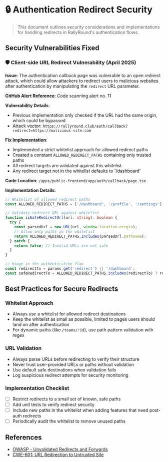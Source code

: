 # 🔒 Authentication Redirect Security

> This document outlines security considerations and implementations for handling redirects in RallyRound's authentication flows.

## Security Vulnerabilities Fixed

### 🛡️ Client-side URL Redirect Vulnerability (April 2025)

**Issue**: The authentication callback page was vulnerable to an open redirect attack, which could allow attackers to redirect users to malicious websites after authentication by manipulating the `redirect` URL parameter.

**GitHub Alert Reference**: Code scanning alert no. 11

**Vulnerability Details**:
- Previous implementation only checked if the URL had the same origin, which could be bypassed
- Attack vector: `https://rallyround.club/auth/callback?redirect=https://malicious-site.com`

**Fix Implementation**:
- Implemented a strict whitelist approach for allowed redirect paths
- Created a constant `ALLOWED_REDIRECT_PATHS` containing only trusted paths
- All redirect targets are validated against this whitelist
- Any redirect target not in the whitelist defaults to '/dashboard'

**Code Location**: `/apps/public-frontend/app/auth/callback/page.tsx`

**Implementation Details**:
```typescript
// Whitelist of allowed redirect paths
const ALLOWED_REDIRECT_PATHS = ['/dashboard', '/profile', '/settings'];

// Validate redirect URL against whitelist
function isSafeRedirectUrl(url: string): boolean {
  try {
    const parsedUrl = new URL(url, window.location.origin);
    // Allow only paths in the whitelist
    return ALLOWED_REDIRECT_PATHS.includes(parsedUrl.pathname);
  } catch {
    return false; // Invalid URLs are not safe
  }
}

// Usage in the authentication flow
const redirectTo = params.get('redirect') || '/dashboard';
const safeRedirectTo = ALLOWED_REDIRECT_PATHS.includes(redirectTo) ? redirectTo : '/dashboard';
```

## Best Practices for Secure Redirects

### Whitelist Approach
- Always use a whitelist for allowed redirect destinations
- Keep the whitelist as small as possible, limited to pages users should land on after authentication
- For dynamic paths (like `/teams/:id`), use path pattern validation with regex

### URL Validation
- Always parse URLs before redirecting to verify their structure
- Never trust user-provided URLs or paths without validation
- Use default safe destinations when validation fails
- Log suspicious redirect attempts for security monitoring

### Implementation Checklist
- [ ] Restrict redirects to a small set of known, safe paths
- [ ] Add unit tests to verify redirect security
- [ ] Include new paths in the whitelist when adding features that need post-auth redirects
- [ ] Periodically audit the whitelist to remove unused paths

## References
- [OWASP - Unvalidated Redirects and Forwards](https://owasp.org/www-project-web-security-testing-guide/latest/4-Web_Application_Security_Testing/11-Client-side_Testing/04-Testing_for_Client-side_URL_Redirect)
- [CWE-601: URL Redirection to Untrusted Site](https://cwe.mitre.org/data/definitions/601.html)
